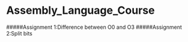# Assembly_Language_Course
#####Assignment 1:Difference between O0 and O3
#####Assignment 2:Split bits

